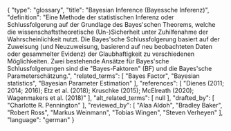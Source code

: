 {
    "type": "glossary",
    "title": "Bayesian Inference (Bayessche Inferenz)",
    "definition": "Eine Methode der statistischen Inferenz oder Schlussfolgerung auf der Grundlage des Bayes'schen Theorems, welche die wissenschaftstheoretische (Un-)Sicherheit unter Zuhilfenahme der Wahrscheinlichkeit nutzt. Die Bayes'sche Schlussfolgerung basiert auf der Zuweisung (und Neuzuweisung, basierend auf neu beobachteten Daten oder gesammelter Evidenz) der Glaubhaftigkeit zu verschiedenen Möglichkeiten. Zwei bestehende Ansätze für Bayes'sche Schlussfolgerungen sind die \"Bayes-Faktoren\" (BF) und die Bayes'sche Parameterschätzung.",
    "related_terms": [
        "Bayes Factor",
        "Bayesian statistics",
        "Bayesian Parameter Estimation"
    ],
    "references": [
        "Dienes (2011; 2014; 2016); Etz et al. (2018); Kruschke (2015); McElreath (2020); Wagenmakers et al. (2018)"
    ],
    "alt_related_terms": [
        null
    ],
    "drafted_by": [
        "Charlotte R. Pennington"
    ],
    "reviewed_by": [
        "Alaa Aldoh",
        "Bradley Baker",
        "Robert Ross",
        "Markus Weinmann",
        "Tobias Wingen",
        "Steven Verheyen"
    ],
    "language": "german"
}